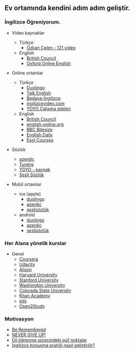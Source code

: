 Ev ortamında kendini adım adım geliştir.
-------------------


### İngilizce Öğreniyorum. 
	
* Video kaynaklar
	* Türkçe
		* [Özkan Çelen - 121 video](https://www.youtube.com/watch?v=RVfWnSL8JHs&list=PLfeJ3p63G20IilOBaFIM74outExcCmrOX) 
	* English
		* [British Council](https://www.youtube.com/user/BritishCouncilLE/playlists)
		* [Oxford Online English](https://www.youtube.com/user/oxfordonlineenglish/playlists)
* Online ortamlar
	* Türkçe
		* [Duolingo](https://tr.duolingo.com/)
		* [Talk English](http://tr.talkenglish.com/)
		* [Bedava-İngilizce](http://www.bedava-ingilizce.com/)
		* [ingilizcevideo.com](http://www.ingilizcevideo.com/)
		* [YDYO Çalışma siteleri](http://www.pau.edu.tr/ydyo/tr/sayfa/ingilizce-calisma-siteleri)
	* English
		* [British Council](http://learnenglish.britishcouncil.org/en)
		* [english-online.org](http://www.english-online.org.uk/)
		* [BBC Bitesize](http://www.bbc.co.uk/education/subjects/zt3rkqt)
		* [English Daily](http://www.english-daily.com/)
		* [Esol Courses](http://www.esolcourses.com/)

* Sözlük
	* [azerdic](https://azerdict.com/)
	* [Tureng](http://tureng.com/tr/turkce-ingilizce)
	* [YDYO - kaynak](http://www.pau.edu.tr/ydyo/tr/sayfa/sozluk)
	* [Sesli Sözlük](http://www.seslisozluk.net/c%C3%BCmle-%C3%A7eviri/)

* Mobil ortamlar
	* ios (apple)
		* [duolingo](https://itunes.apple.com/tr/app/duolingo-learn-languages-for/id570060128?mt=8)
		* [azerdic](https://itunes.apple.com/us/app/azerdict/id467051525)
		* [seslisözlük](https://itunes.apple.com/us/app/seslisozluk-dictionary-turkce/id346508331?mt=8)
	* android
		* [duolingo](https://play.google.com/store/apps/details?id=com.duolingo&hl=tr)
		* [azerdic](https://play.google.com/store/apps/details?id=com.amidos.android.azerdict)
		* [seslisözlük](https://play.google.com/store/apps/details?id=com.seslisozluk)

### Her Alana yönelik kurslar

* Genel
	* [Coursera](https://www.coursera.org)
	* [Udacity](https://www.udacity.com/courses/all)
	* [Alison](https://alison.com/)
	* [Harvard University](http://www.harvard.edu/about-harvard/frequently-asked-questions/faq-free-courses)
	* [Stanford University](http://scpd.stanford.edu/university-online-courses.jsp?gclid=CKnw4Nuaj64CFSwDQAodlCz7gg)
	* [Washington University](http://www.pce.uw.edu/online/free-courses/)
	* [Colorada State University](http://www.online.colostate.edu/)
	* [Khan Academy](https://tr.khanacademy.org/)
	* [edx](https://www.edx.org/verified-certificate)
	* [Open2Study](https://www.open2study.com/courses)

### Motivasyon 
* [Be Remembered](https://www.youtube.com/watch?v=Cz3q1R0oHmE)
* [NEVER GIVE UP!](https://www.youtube.com/watch?v=LnzUjOy7WlQ)
* [Dil öğrenme sürecindeki püf noktalar](https://www.youtube.com/watch?v=5J95U5DxVx4)
* [İngilizce konuşma pratiği nasıl geliştirilir?](https://www.youtube.com/watch?v=6dnMHvlFg3g)